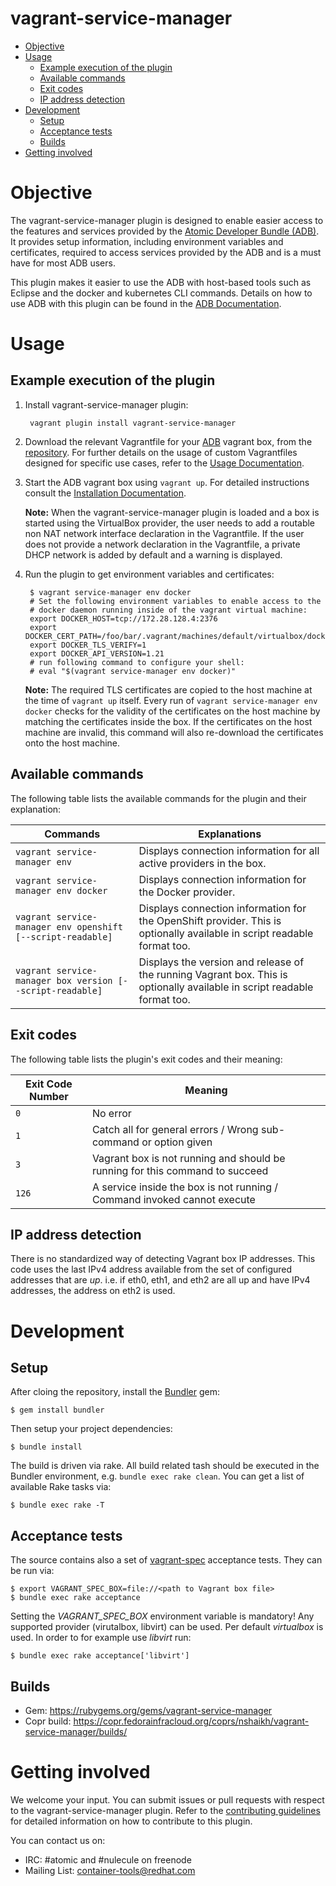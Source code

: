 # vagrant-service-manager

<!-- MarkdownTOC -->

- [Objective](#objective)
- [Usage](#usage)
    - [Example execution of the plugin](#example-execution-of-the-plugin)
    - [Available commands](#available-commands)
    - [Exit codes](#exit-codes)
    - [IP address detection](#ip-address-detection)
- [Development](#development)
    - [Setup](#setup)
    - [Acceptance tests](#acceptance-tests)
    - [Builds](#builds)
- [Getting involved](#getting-involved)

<!-- /MarkdownTOC -->


<a name="objective"></a>
# Objective
The vagrant-service-manager plugin is designed to enable easier access to the features and services provided by the [Atomic Developer Bundle (ADB)](https://github.com/projectatomic/adb-atomic-developer-bundle). It provides setup information, including environment variables and certificates, required to access services provided by the ADB and is a must have for most ADB users.

This plugin makes it easier to use the ADB with host-based tools such as Eclipse and the docker and kubernetes CLI commands. Details on how to use ADB with this plugin can be found in the [ADB Documentation](https://github.com/projectatomic/adb-atomic-developer-bundle/blob/master/docs/using.rst).

<a name="usage"></a>
# Usage

<a name="example-execution-of-the-plugin"></a>
## Example execution of the plugin

1. Install vagrant-service-manager plugin:

        vagrant plugin install vagrant-service-manager

2. Download the relevant Vagrantfile for your [ADB](https://github.com/projectatomic/adb-atomic-developer-bundle) vagrant box, from the [repository](https://github.com/projectatomic/adb-atomic-developer-bundle/tree/master/components/centos). For further details on the usage of custom Vagrantfiles designed for specific use cases, refer to the [Usage Documentation](https://github.com/projectatomic/adb-atomic-developer-bundle/blob/master/docs/using.rst).

3. Start the ADB vagrant box using `vagrant up`. For detailed instructions consult the
[Installation Documentation](https://github.com/projectatomic/adb-atomic-developer-bundle/blob/master/docs/installing.rst).

	**Note:** When the vagrant-service-manager plugin is loaded and a box is started using the VirtualBox provider, the user needs to add a routable non NAT network interface declaration in the Vagrantfile. If the user does not provide a network declaration in the Vagrantfile, a private DHCP network is added by default and a warning is displayed.

4. Run the plugin to get environment variables and certificates:

        $ vagrant service-manager env docker
        # Set the following environment variables to enable access to the
        # docker daemon running inside of the vagrant virtual machine:
        export DOCKER_HOST=tcp://172.28.128.4:2376
        export DOCKER_CERT_PATH=/foo/bar/.vagrant/machines/default/virtualbox/docker
        export DOCKER_TLS_VERIFY=1
        export DOCKER_API_VERSION=1.21
        # run following command to configure your shell:
        # eval "$(vagrant service-manager env docker)"

	**Note:** The required TLS certificates are copied to the host machine at the time of `vagrant up` itself. Every run of `vagrant service-manager env docker` checks for the validity of the certificates on the host machine by matching the certificates inside the box. If the certificates on the host machine are invalid, this command will also re-download the certificates onto the host machine.


<a name="available-commands"></a>
## Available commands

The following table lists the available commands for the plugin and their explanation:

Commands                                                   | Explanations
-----------------------------------------------------------|-----------------------------------------
`vagrant service-manager env`                              | Displays connection information for all active providers in the box.
`vagrant service-manager env docker`                       | Displays connection information for the Docker provider.
`vagrant service-manager env openshift [--script-readable]`| Displays connection information for the OpenShift provider. This is optionally available in script readable format too.
`vagrant service-manager box version [--script-readable]`  | Displays the version and release of the running Vagrant box. This is optionally available in script readable format too.


<a name="exit-codes"></a>
## Exit codes

The following table lists the plugin's exit codes and their meaning:

Exit Code Number   | Meaning
-------------------|-------------------------------------------------------------------------
`0`                | No error
`1`                | Catch all for general errors / Wrong sub-command or option given
`3`                | Vagrant box is not running and should be running for this command to succeed
`126`              | A service inside the box is not running / Command invoked cannot execute


<a name="ip-address-detection"></a>
## IP address detection

There is no standardized way of detecting Vagrant box IP addresses.
This code uses the last IPv4 address available from the set of configured addresses that are *up*.  i.e. if eth0, eth1, and eth2 are all up and have IPv4 addresses, the address on eth2 is used.


<a name="development"></a>
# Development

<a name="setup"></a>
## Setup

After cloing the repository, install the [Bundler](http://bundler.io/) gem:

    $ gem install bundler

Then setup your project dependencies:

    $ bundle install

The build is driven via rake. All build related tash should be executed in the
Bundler environment, e.g. `bundle exec rake clean`. You can get a list of available
Rake tasks via:

    $ bundle exec rake -T

<a name="acceptance-tests"></a>
## Acceptance tests

The source contains also a set of [vagrant-spec](https://github.com/mitchellh/vagrant-spec) acceptance tests. They can be run via:

    $ export VAGRANT_SPEC_BOX=file://<path to Vagrant box file>
    $ bundle exec rake acceptance

Setting the _VAGRANT_SPEC_BOX_ environment variable is mandatory! Any supported
provider (virutalbox, libvirt) can be used. Per default _virtualbox_ is used.
In order to for example use _libvirt_ run:

    $ bundle exec rake acceptance['libvirt']

<a name="builds"></a>
## Builds

- Gem: https://rubygems.org/gems/vagrant-service-manager
- Copr build: https://copr.fedorainfracloud.org/coprs/nshaikh/vagrant-service-manager/builds/

<a name="getting-involved"></a>
# Getting involved

We welcome your input. You can submit issues or pull requests with respect to
the vagrant-service-manager plugin. Refer to the
[contributing guidelines](https://github.com/projectatomic/vagrant-service-manager/blob/master/CONTRIBUTING.md)
for detailed information on how to contribute to this plugin.

You can contact us on:
  * IRC: #atomic and #nulecule on freenode
  * Mailing List: container-tools@redhat.com
